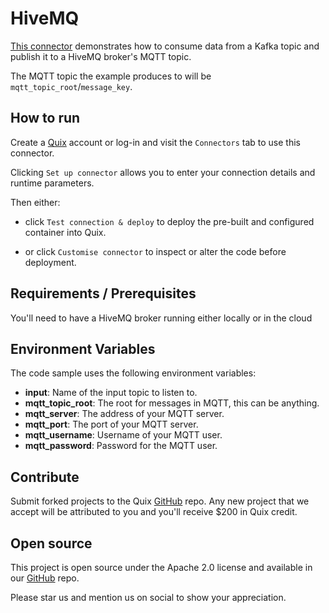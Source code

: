 # HiveMQ

[This connector](https://github.com/quixio/quix-samples/tree/main/python/destinations/hivemq) demonstrates how to consume data from a Kafka topic and publish it to a HiveMQ broker's MQTT topic.

The MQTT topic the example produces to will be `mqtt_topic_root`/`message_key`.

## How to run

Create a [Quix](https://portal.platform.quix.io/signup?xlink=github) account or log-in and visit the `Connectors` tab to use this connector.

Clicking `Set up connector` allows you to enter your connection details and runtime parameters.

Then either: 
* click `Test connection & deploy` to deploy the pre-built and configured container into Quix. 

* or click `Customise connector` to inspect or alter the code before deployment.

## Requirements / Prerequisites

You'll need to have a HiveMQ broker running either locally or in the cloud

## Environment Variables

The code sample uses the following environment variables:

- **input**: Name of the input topic to listen to.
- **mqtt_topic_root**: The root for messages in MQTT, this can be anything.
- **mqtt_server**: The address of your MQTT server.
- **mqtt_port**: The port of your MQTT server.
- **mqtt_username**: Username of your MQTT user.
- **mqtt_password**: Password for the MQTT user.

## Contribute

Submit forked projects to the Quix [GitHub](https://github.com/quixio/quix-samples) repo. Any new project that we accept will be attributed to you and you'll receive $200 in Quix credit.

## Open source

This project is open source under the Apache 2.0 license and available in our [GitHub](https://github.com/quixio/quix-samples) repo.

Please star us and mention us on social to show your appreciation.
